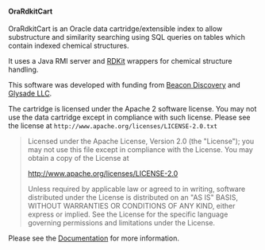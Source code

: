 

#### OraRdkitCart

OraRdkitCart is an Oracle data cartridge/extensible index to allow
substructure and similarity searching using SQL queries on tables
which contain indexed chemical structures.

It uses a Java RMI server and [RDKit](https://www.rdkit.org>) wrappers for chemical structure
handling.

This software was developed with funding from [Beacon Discovery](https://www.beacondiscovery.com) 
and [Glysade LLC](https://www.glysade.com).

The cartridge is licensed under the Apache 2 software license. You may not use the data cartridge
except in compliance with such license.
Please see the license at `http://www.apache.org/licenses/LICENSE-2.0.txt`

> Licensed under the Apache License, Version 2.0 (the "License");
> you may not use this file except in compliance with the License.
> You may obtain a copy of the License at
> 
>    http://www.apache.org/licenses/LICENSE-2.0
> 
> Unless required by applicable law or agreed to in writing, software
> distributed under the License is distributed on an "AS IS" BASIS,
> WITHOUT WARRANTIES OR CONDITIONS OF ANY KIND, either express or implied.
> See the License for the specific language governing permissions and
> limitations under the License.

Please see the [Documentation](docs/index.html) for more
information.
